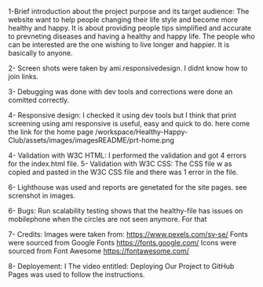 1-Brief introduction about the project purpose and its target audience:
The website want to help people changing their life style and become more healthy and happy. It is about providing people tips simplified and accurate to prevneting diseases and having a healthy and happy life.
The people who can be interested are the one wishing to live longer and happier. It is basically to anyone.

2- Screen shots were taken by ami.responsivedesign. I didnt know how to join links. 
 


3- Debugging was done with dev tools and corrections were done an comitted correctly.

4- Responsive design: I checked it using dev tools but I think that print screening using ami responsive is useful, easy and quick to do. here come the link for the home page /workspace/Healthy-Happy-Club/assets/images/imagesREADME/prt-home.png

4- Validation with W3C HTML:
I performed the validation and got 4 errors for the index.html file. 
5- Validation with  W3C CSS:
The CSS file w
as copied and pasted in the W3C CSS file and there was 1 error in the file.

6- Lighthouse was used and reports are genetated for the site pages.  see screnshot in images.

6- Bugs: Run scalability testing shows that the healthy-file has issues on mobilephone when the circles  are not seen
anymore. For that 

7- Credits: 
Images were taken from:
https://www.pexels.com/sv-se/
Fonts were sourced from Google Fonts https://fonts.google.com/
Icons were sourced from Font Awesome https://fontawesome.com/


8- Deployement: I The video entitled: Deploying Our Project to GitHub Pages was used to follow the instructions.



